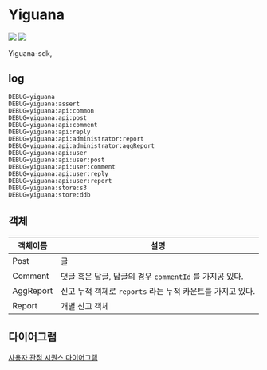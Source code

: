# Yiguana

![](https://github.com/deptno/yiguana/workflows/pr/badge.svg)
![](https://github.com/deptno/yiguana/workflows/master/badge.svg)

Yiguana-sdk,

## log
```shell script
DEBUG=yiguana
DEBUG=yiguana:assert
DEBUG=yiguana:api:common
DEBUG=yiguana:api:post
DEBUG=yiguana:api:comment
DEBUG=yiguana:api:reply
DEBUG=yiguana:api:administrator:report
DEBUG=yiguana:api:administrator:aggReport
DEBUG=yiguana:api:user
DEBUG=yiguana:api:user:post
DEBUG=yiguana:api:user:comment
DEBUG=yiguana:api:user:reply
DEBUG=yiguana:api:user:report
DEBUG=yiguana:store:s3
DEBUG=yiguana:store:ddb
```

## 객체
| 객체이름 | 설명 |
| --- | --- |
| Post | 글 |
| Comment | 댓글 혹은 답글, 답글의 경우 `commentId` 를 가지공 있다. |
| AggReport | 신고 누적 객체로 `reports` 라는 누적 카운트를 가지고 있다. |
| Report | 개별 신고 객체 |

## 다이어그램
[사용자 관점 시퀀스 다이어그램](asset/puml/sequence-diagram.puml)



